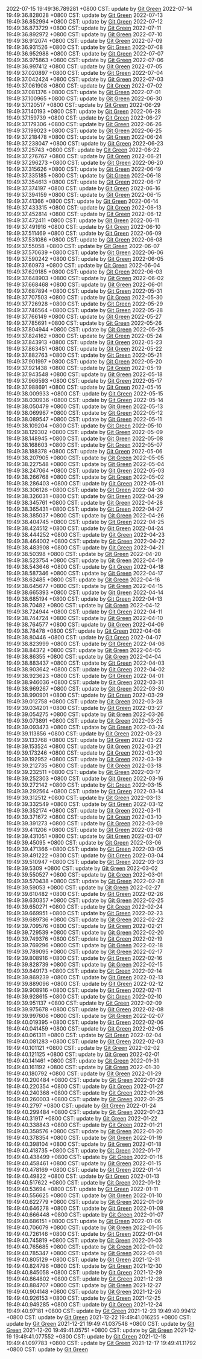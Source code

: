 2022-07-15 19:49:36.789281 +0800 CST: update by [Git Green](https://github.com/wangrunlin/git-green)
2022-07-14 19:49:36.828028 +0800 CST: update by [Git Green](https://github.com/wangrunlin/git-green)
2022-07-13 19:49:36.852994 +0800 CST: update by [Git Green](https://github.com/wangrunlin/git-green)
2022-07-12 19:49:36.873729 +0800 CST: update by [Git Green](https://github.com/wangrunlin/git-green)
2022-07-11 19:49:36.892972 +0800 CST: update by [Git Green](https://github.com/wangrunlin/git-green)
2022-07-10 19:49:36.912074 +0800 CST: update by [Git Green](https://github.com/wangrunlin/git-green)
2022-07-09 19:49:36.931526 +0800 CST: update by [Git Green](https://github.com/wangrunlin/git-green)
2022-07-08 19:49:36.952988 +0800 CST: update by [Git Green](https://github.com/wangrunlin/git-green)
2022-07-07 19:49:36.975863 +0800 CST: update by [Git Green](https://github.com/wangrunlin/git-green)
2022-07-06 19:49:36.997412 +0800 CST: update by [Git Green](https://github.com/wangrunlin/git-green)
2022-07-05 19:49:37.020897 +0800 CST: update by [Git Green](https://github.com/wangrunlin/git-green)
2022-07-04 19:49:37.042424 +0800 CST: update by [Git Green](https://github.com/wangrunlin/git-green)
2022-07-03 19:49:37.061908 +0800 CST: update by [Git Green](https://github.com/wangrunlin/git-green)
2022-07-02 19:49:37.081376 +0800 CST: update by [Git Green](https://github.com/wangrunlin/git-green)
2022-07-01 19:49:37.100965 +0800 CST: update by [Git Green](https://github.com/wangrunlin/git-green)
2022-06-30 19:49:37.120517 +0800 CST: update by [Git Green](https://github.com/wangrunlin/git-green)
2022-06-29 19:49:37.140193 +0800 CST: update by [Git Green](https://github.com/wangrunlin/git-green)
2022-06-28 19:49:37.159739 +0800 CST: update by [Git Green](https://github.com/wangrunlin/git-green)
2022-06-27 19:49:37.179306 +0800 CST: update by [Git Green](https://github.com/wangrunlin/git-green)
2022-06-26 19:49:37.199023 +0800 CST: update by [Git Green](https://github.com/wangrunlin/git-green)
2022-06-25 19:49:37.218478 +0800 CST: update by [Git Green](https://github.com/wangrunlin/git-green)
2022-06-24 19:49:37.238047 +0800 CST: update by [Git Green](https://github.com/wangrunlin/git-green)
2022-06-23 19:49:37.25743 +0800 CST: update by [Git Green](https://github.com/wangrunlin/git-green)
2022-06-22 19:49:37.276767 +0800 CST: update by [Git Green](https://github.com/wangrunlin/git-green)
2022-06-21 19:49:37.296273 +0800 CST: update by [Git Green](https://github.com/wangrunlin/git-green)
2022-06-20 19:49:37.315626 +0800 CST: update by [Git Green](https://github.com/wangrunlin/git-green)
2022-06-19 19:49:37.335185 +0800 CST: update by [Git Green](https://github.com/wangrunlin/git-green)
2022-06-18 19:49:37.354613 +0800 CST: update by [Git Green](https://github.com/wangrunlin/git-green)
2022-06-17 19:49:37.374197 +0800 CST: update by [Git Green](https://github.com/wangrunlin/git-green)
2022-06-16 19:49:37.394159 +0800 CST: update by [Git Green](https://github.com/wangrunlin/git-green)
2022-06-15 19:49:37.41366 +0800 CST: update by [Git Green](https://github.com/wangrunlin/git-green)
2022-06-14 19:49:37.433315 +0800 CST: update by [Git Green](https://github.com/wangrunlin/git-green)
2022-06-13 19:49:37.452814 +0800 CST: update by [Git Green](https://github.com/wangrunlin/git-green)
2022-06-12 19:49:37.472411 +0800 CST: update by [Git Green](https://github.com/wangrunlin/git-green)
2022-06-11 19:49:37.491916 +0800 CST: update by [Git Green](https://github.com/wangrunlin/git-green)
2022-06-10 19:49:37.511469 +0800 CST: update by [Git Green](https://github.com/wangrunlin/git-green)
2022-06-09 19:49:37.531086 +0800 CST: update by [Git Green](https://github.com/wangrunlin/git-green)
2022-06-08 19:49:37.55058 +0800 CST: update by [Git Green](https://github.com/wangrunlin/git-green)
2022-06-07 19:49:37.570639 +0800 CST: update by [Git Green](https://github.com/wangrunlin/git-green)
2022-06-06 19:49:37.590242 +0800 CST: update by [Git Green](https://github.com/wangrunlin/git-green)
2022-06-05 19:49:37.60973 +0800 CST: update by [Git Green](https://github.com/wangrunlin/git-green)
2022-06-04 19:49:37.629185 +0800 CST: update by [Git Green](https://github.com/wangrunlin/git-green)
2022-06-03 19:49:37.648903 +0800 CST: update by [Git Green](https://github.com/wangrunlin/git-green)
2022-06-02 19:49:37.668468 +0800 CST: update by [Git Green](https://github.com/wangrunlin/git-green)
2022-06-01 19:49:37.687894 +0800 CST: update by [Git Green](https://github.com/wangrunlin/git-green)
2022-05-31 19:49:37.707503 +0800 CST: update by [Git Green](https://github.com/wangrunlin/git-green)
2022-05-30 19:49:37.726928 +0800 CST: update by [Git Green](https://github.com/wangrunlin/git-green)
2022-05-29 19:49:37.746564 +0800 CST: update by [Git Green](https://github.com/wangrunlin/git-green)
2022-05-28 19:49:37.766149 +0800 CST: update by [Git Green](https://github.com/wangrunlin/git-green)
2022-05-27 19:49:37.785691 +0800 CST: update by [Git Green](https://github.com/wangrunlin/git-green)
2022-05-26 19:49:37.804944 +0800 CST: update by [Git Green](https://github.com/wangrunlin/git-green)
2022-05-25 19:49:37.824162 +0800 CST: update by [Git Green](https://github.com/wangrunlin/git-green)
2022-05-24 19:49:37.843913 +0800 CST: update by [Git Green](https://github.com/wangrunlin/git-green)
2022-05-23 19:49:37.863451 +0800 CST: update by [Git Green](https://github.com/wangrunlin/git-green)
2022-05-22 19:49:37.882763 +0800 CST: update by [Git Green](https://github.com/wangrunlin/git-green)
2022-05-21 19:49:37.901997 +0800 CST: update by [Git Green](https://github.com/wangrunlin/git-green)
2022-05-20 19:49:37.921438 +0800 CST: update by [Git Green](https://github.com/wangrunlin/git-green)
2022-05-19 19:49:37.943548 +0800 CST: update by [Git Green](https://github.com/wangrunlin/git-green)
2022-05-18 19:49:37.966593 +0800 CST: update by [Git Green](https://github.com/wangrunlin/git-green)
2022-05-17 19:49:37.988691 +0800 CST: update by [Git Green](https://github.com/wangrunlin/git-green)
2022-05-16 19:49:38.009933 +0800 CST: update by [Git Green](https://github.com/wangrunlin/git-green)
2022-05-15 19:49:38.030936 +0800 CST: update by [Git Green](https://github.com/wangrunlin/git-green)
2022-05-14 19:49:38.050479 +0800 CST: update by [Git Green](https://github.com/wangrunlin/git-green)
2022-05-13 19:49:38.069967 +0800 CST: update by [Git Green](https://github.com/wangrunlin/git-green)
2022-05-12 19:49:38.089547 +0800 CST: update by [Git Green](https://github.com/wangrunlin/git-green)
2022-05-11 19:49:38.109204 +0800 CST: update by [Git Green](https://github.com/wangrunlin/git-green)
2022-05-10 19:49:38.129302 +0800 CST: update by [Git Green](https://github.com/wangrunlin/git-green)
2022-05-09 19:49:38.148945 +0800 CST: update by [Git Green](https://github.com/wangrunlin/git-green)
2022-05-08 19:49:38.168603 +0800 CST: update by [Git Green](https://github.com/wangrunlin/git-green)
2022-05-07 19:49:38.188378 +0800 CST: update by [Git Green](https://github.com/wangrunlin/git-green)
2022-05-06 19:49:38.207905 +0800 CST: update by [Git Green](https://github.com/wangrunlin/git-green)
2022-05-05 19:49:38.227548 +0800 CST: update by [Git Green](https://github.com/wangrunlin/git-green)
2022-05-04 19:49:38.247064 +0800 CST: update by [Git Green](https://github.com/wangrunlin/git-green)
2022-05-03 19:49:38.266768 +0800 CST: update by [Git Green](https://github.com/wangrunlin/git-green)
2022-05-02 19:49:38.286403 +0800 CST: update by [Git Green](https://github.com/wangrunlin/git-green)
2022-05-01 19:49:38.306126 +0800 CST: update by [Git Green](https://github.com/wangrunlin/git-green)
2022-04-30 19:49:38.326031 +0800 CST: update by [Git Green](https://github.com/wangrunlin/git-green)
2022-04-29 19:49:38.345761 +0800 CST: update by [Git Green](https://github.com/wangrunlin/git-green)
2022-04-28 19:49:38.365431 +0800 CST: update by [Git Green](https://github.com/wangrunlin/git-green)
2022-04-27 19:49:38.385037 +0800 CST: update by [Git Green](https://github.com/wangrunlin/git-green)
2022-04-26 19:49:38.404745 +0800 CST: update by [Git Green](https://github.com/wangrunlin/git-green)
2022-04-25 19:49:38.424512 +0800 CST: update by [Git Green](https://github.com/wangrunlin/git-green)
2022-04-24 19:49:38.444252 +0800 CST: update by [Git Green](https://github.com/wangrunlin/git-green)
2022-04-23 19:49:38.464002 +0800 CST: update by [Git Green](https://github.com/wangrunlin/git-green)
2022-04-22 19:49:38.483908 +0800 CST: update by [Git Green](https://github.com/wangrunlin/git-green)
2022-04-21 19:49:38.50398 +0800 CST: update by [Git Green](https://github.com/wangrunlin/git-green)
2022-04-20 19:49:38.523754 +0800 CST: update by [Git Green](https://github.com/wangrunlin/git-green)
2022-04-19 19:49:38.543646 +0800 CST: update by [Git Green](https://github.com/wangrunlin/git-green)
2022-04-18 19:49:38.587346 +0800 CST: update by [Git Green](https://github.com/wangrunlin/git-green)
2022-04-17 19:49:38.62485 +0800 CST: update by [Git Green](https://github.com/wangrunlin/git-green)
2022-04-16 19:49:38.645677 +0800 CST: update by [Git Green](https://github.com/wangrunlin/git-green)
2022-04-15 19:49:38.665393 +0800 CST: update by [Git Green](https://github.com/wangrunlin/git-green)
2022-04-14 19:49:38.685194 +0800 CST: update by [Git Green](https://github.com/wangrunlin/git-green)
2022-04-13 19:49:38.70482 +0800 CST: update by [Git Green](https://github.com/wangrunlin/git-green)
2022-04-12 19:49:38.724944 +0800 CST: update by [Git Green](https://github.com/wangrunlin/git-green)
2022-04-11 19:49:38.744724 +0800 CST: update by [Git Green](https://github.com/wangrunlin/git-green)
2022-04-10 19:49:38.764577 +0800 CST: update by [Git Green](https://github.com/wangrunlin/git-green)
2022-04-09 19:49:38.78478 +0800 CST: update by [Git Green](https://github.com/wangrunlin/git-green)
2022-04-08 19:49:38.80446 +0800 CST: update by [Git Green](https://github.com/wangrunlin/git-green)
2022-04-07 19:49:38.823999 +0800 CST: update by [Git Green](https://github.com/wangrunlin/git-green)
2022-04-06 19:49:38.84372 +0800 CST: update by [Git Green](https://github.com/wangrunlin/git-green)
2022-04-05 19:49:38.86355 +0800 CST: update by [Git Green](https://github.com/wangrunlin/git-green)
2022-04-04 19:49:38.883437 +0800 CST: update by [Git Green](https://github.com/wangrunlin/git-green)
2022-04-03 19:49:38.903642 +0800 CST: update by [Git Green](https://github.com/wangrunlin/git-green)
2022-04-02 19:49:38.923623 +0800 CST: update by [Git Green](https://github.com/wangrunlin/git-green)
2022-04-01 19:49:38.946036 +0800 CST: update by [Git Green](https://github.com/wangrunlin/git-green)
2022-03-31 19:49:38.969267 +0800 CST: update by [Git Green](https://github.com/wangrunlin/git-green)
2022-03-30 19:49:38.990901 +0800 CST: update by [Git Green](https://github.com/wangrunlin/git-green)
2022-03-29 19:49:39.012758 +0800 CST: update by [Git Green](https://github.com/wangrunlin/git-green)
2022-03-28 19:49:39.034201 +0800 CST: update by [Git Green](https://github.com/wangrunlin/git-green)
2022-03-27 19:49:39.054275 +0800 CST: update by [Git Green](https://github.com/wangrunlin/git-green)
2022-03-26 19:49:39.073891 +0800 CST: update by [Git Green](https://github.com/wangrunlin/git-green)
2022-03-25 19:49:39.093473 +0800 CST: update by [Git Green](https://github.com/wangrunlin/git-green)
2022-03-24 19:49:39.113856 +0800 CST: update by [Git Green](https://github.com/wangrunlin/git-green)
2022-03-23 19:49:39.133768 +0800 CST: update by [Git Green](https://github.com/wangrunlin/git-green)
2022-03-22 19:49:39.153524 +0800 CST: update by [Git Green](https://github.com/wangrunlin/git-green)
2022-03-21 19:49:39.173246 +0800 CST: update by [Git Green](https://github.com/wangrunlin/git-green)
2022-03-20 19:49:39.192952 +0800 CST: update by [Git Green](https://github.com/wangrunlin/git-green)
2022-03-19 19:49:39.212735 +0800 CST: update by [Git Green](https://github.com/wangrunlin/git-green)
2022-03-18 19:49:39.232511 +0800 CST: update by [Git Green](https://github.com/wangrunlin/git-green)
2022-03-17 19:49:39.252303 +0800 CST: update by [Git Green](https://github.com/wangrunlin/git-green)
2022-03-16 19:49:39.272142 +0800 CST: update by [Git Green](https://github.com/wangrunlin/git-green)
2022-03-15 19:49:39.292564 +0800 CST: update by [Git Green](https://github.com/wangrunlin/git-green)
2022-03-14 19:49:39.312512 +0800 CST: update by [Git Green](https://github.com/wangrunlin/git-green)
2022-03-13 19:49:39.332549 +0800 CST: update by [Git Green](https://github.com/wangrunlin/git-green)
2022-03-12 19:49:39.352174 +0800 CST: update by [Git Green](https://github.com/wangrunlin/git-green)
2022-03-11 19:49:39.371672 +0800 CST: update by [Git Green](https://github.com/wangrunlin/git-green)
2022-03-10 19:49:39.391273 +0800 CST: update by [Git Green](https://github.com/wangrunlin/git-green)
2022-03-09 19:49:39.411206 +0800 CST: update by [Git Green](https://github.com/wangrunlin/git-green)
2022-03-08 19:49:39.431051 +0800 CST: update by [Git Green](https://github.com/wangrunlin/git-green)
2022-03-07 19:49:39.45095 +0800 CST: update by [Git Green](https://github.com/wangrunlin/git-green)
2022-03-06 19:49:39.471366 +0800 CST: update by [Git Green](https://github.com/wangrunlin/git-green)
2022-03-05 19:49:39.491222 +0800 CST: update by [Git Green](https://github.com/wangrunlin/git-green)
2022-03-04 19:49:39.510947 +0800 CST: update by [Git Green](https://github.com/wangrunlin/git-green)
2022-03-03 19:49:39.5309 +0800 CST: update by [Git Green](https://github.com/wangrunlin/git-green)
2022-03-02 19:49:39.550527 +0800 CST: update by [Git Green](https://github.com/wangrunlin/git-green)
2022-03-01 19:49:39.570438 +0800 CST: update by [Git Green](https://github.com/wangrunlin/git-green)
2022-02-28 19:49:39.59053 +0800 CST: update by [Git Green](https://github.com/wangrunlin/git-green)
2022-02-27 19:49:39.610482 +0800 CST: update by [Git Green](https://github.com/wangrunlin/git-green)
2022-02-26 19:49:39.630357 +0800 CST: update by [Git Green](https://github.com/wangrunlin/git-green)
2022-02-25 19:49:39.650271 +0800 CST: update by [Git Green](https://github.com/wangrunlin/git-green)
2022-02-24 19:49:39.669951 +0800 CST: update by [Git Green](https://github.com/wangrunlin/git-green)
2022-02-23 19:49:39.689736 +0800 CST: update by [Git Green](https://github.com/wangrunlin/git-green)
2022-02-22 19:49:39.709576 +0800 CST: update by [Git Green](https://github.com/wangrunlin/git-green)
2022-02-21 19:49:39.729539 +0800 CST: update by [Git Green](https://github.com/wangrunlin/git-green)
2022-02-20 19:49:39.749376 +0800 CST: update by [Git Green](https://github.com/wangrunlin/git-green)
2022-02-19 19:49:39.769296 +0800 CST: update by [Git Green](https://github.com/wangrunlin/git-green)
2022-02-18 19:49:39.789095 +0800 CST: update by [Git Green](https://github.com/wangrunlin/git-green)
2022-02-17 19:49:39.808916 +0800 CST: update by [Git Green](https://github.com/wangrunlin/git-green)
2022-02-16 19:49:39.828739 +0800 CST: update by [Git Green](https://github.com/wangrunlin/git-green)
2022-02-15 19:49:39.849173 +0800 CST: update by [Git Green](https://github.com/wangrunlin/git-green)
2022-02-14 19:49:39.869239 +0800 CST: update by [Git Green](https://github.com/wangrunlin/git-green)
2022-02-13 19:49:39.889096 +0800 CST: update by [Git Green](https://github.com/wangrunlin/git-green)
2022-02-12 19:49:39.908916 +0800 CST: update by [Git Green](https://github.com/wangrunlin/git-green)
2022-02-11 19:49:39.928615 +0800 CST: update by [Git Green](https://github.com/wangrunlin/git-green)
2022-02-10 19:49:39.951137 +0800 CST: update by [Git Green](https://github.com/wangrunlin/git-green)
2022-02-09 19:49:39.975678 +0800 CST: update by [Git Green](https://github.com/wangrunlin/git-green)
2022-02-08 19:49:39.997606 +0800 CST: update by [Git Green](https://github.com/wangrunlin/git-green)
2022-02-07 19:49:40.019395 +0800 CST: update by [Git Green](https://github.com/wangrunlin/git-green)
2022-02-06 19:49:40.041459 +0800 CST: update by [Git Green](https://github.com/wangrunlin/git-green)
2022-02-05 19:49:40.061311 +0800 CST: update by [Git Green](https://github.com/wangrunlin/git-green)
2022-02-04 19:49:40.081283 +0800 CST: update by [Git Green](https://github.com/wangrunlin/git-green)
2022-02-03 19:49:40.101121 +0800 CST: update by [Git Green](https://github.com/wangrunlin/git-green)
2022-02-02 19:49:40.121125 +0800 CST: update by [Git Green](https://github.com/wangrunlin/git-green)
2022-02-01 19:49:40.141461 +0800 CST: update by [Git Green](https://github.com/wangrunlin/git-green)
2022-01-31 19:49:40.161192 +0800 CST: update by [Git Green](https://github.com/wangrunlin/git-green)
2022-01-30 19:49:40.180792 +0800 CST: update by [Git Green](https://github.com/wangrunlin/git-green)
2022-01-29 19:49:40.200484 +0800 CST: update by [Git Green](https://github.com/wangrunlin/git-green)
2022-01-28 19:49:40.220354 +0800 CST: update by [Git Green](https://github.com/wangrunlin/git-green)
2022-01-27 19:49:40.240368 +0800 CST: update by [Git Green](https://github.com/wangrunlin/git-green)
2022-01-26 19:49:40.260003 +0800 CST: update by [Git Green](https://github.com/wangrunlin/git-green)
2022-01-25 19:49:40.2797 +0800 CST: update by [Git Green](https://github.com/wangrunlin/git-green)
2022-01-24 19:49:40.299484 +0800 CST: update by [Git Green](https://github.com/wangrunlin/git-green)
2022-01-23 19:49:40.31917 +0800 CST: update by [Git Green](https://github.com/wangrunlin/git-green)
2022-01-22 19:49:40.338843 +0800 CST: update by [Git Green](https://github.com/wangrunlin/git-green)
2022-01-21 19:49:40.358576 +0800 CST: update by [Git Green](https://github.com/wangrunlin/git-green)
2022-01-20 19:49:40.378354 +0800 CST: update by [Git Green](https://github.com/wangrunlin/git-green)
2022-01-19 19:49:40.398104 +0800 CST: update by [Git Green](https://github.com/wangrunlin/git-green)
2022-01-18 19:49:40.418735 +0800 CST: update by [Git Green](https://github.com/wangrunlin/git-green)
2022-01-17 19:49:40.438499 +0800 CST: update by [Git Green](https://github.com/wangrunlin/git-green)
2022-01-16 19:49:40.458461 +0800 CST: update by [Git Green](https://github.com/wangrunlin/git-green)
2022-01-15 19:49:40.478169 +0800 CST: update by [Git Green](https://github.com/wangrunlin/git-green)
2022-01-14 19:49:40.49822 +0800 CST: update by [Git Green](https://github.com/wangrunlin/git-green)
2022-01-13 19:49:40.517622 +0800 CST: update by [Git Green](https://github.com/wangrunlin/git-green)
2022-01-12 19:49:40.53694 +0800 CST: update by [Git Green](https://github.com/wangrunlin/git-green)
2022-01-11 19:49:40.556625 +0800 CST: update by [Git Green](https://github.com/wangrunlin/git-green)
2022-01-10 19:49:40.622779 +0800 CST: update by [Git Green](https://github.com/wangrunlin/git-green)
2022-01-09 19:49:40.646278 +0800 CST: update by [Git Green](https://github.com/wangrunlin/git-green)
2022-01-08 19:49:40.666448 +0800 CST: update by [Git Green](https://github.com/wangrunlin/git-green)
2022-01-07 19:49:40.686151 +0800 CST: update by [Git Green](https://github.com/wangrunlin/git-green)
2022-01-06 19:49:40.706079 +0800 CST: update by [Git Green](https://github.com/wangrunlin/git-green)
2022-01-05 19:49:40.726146 +0800 CST: update by [Git Green](https://github.com/wangrunlin/git-green)
2022-01-04 19:49:40.745819 +0800 CST: update by [Git Green](https://github.com/wangrunlin/git-green)
2022-01-03 19:49:40.765685 +0800 CST: update by [Git Green](https://github.com/wangrunlin/git-green)
2022-01-02 19:49:40.785347 +0800 CST: update by [Git Green](https://github.com/wangrunlin/git-green)
2022-01-01 19:49:40.805129 +0800 CST: update by [Git Green](https://github.com/wangrunlin/git-green)
2021-12-31 19:49:40.824796 +0800 CST: update by [Git Green](https://github.com/wangrunlin/git-green)
2021-12-30 19:49:40.845058 +0800 CST: update by [Git Green](https://github.com/wangrunlin/git-green)
2021-12-29 19:49:40.864802 +0800 CST: update by [Git Green](https://github.com/wangrunlin/git-green)
2021-12-28 19:49:40.884707 +0800 CST: update by [Git Green](https://github.com/wangrunlin/git-green)
2021-12-27 19:49:40.904148 +0800 CST: update by [Git Green](https://github.com/wangrunlin/git-green)
2021-12-26 19:49:40.926153 +0800 CST: update by [Git Green](https://github.com/wangrunlin/git-green)
2021-12-25 19:49:40.949285 +0800 CST: update by [Git Green](https://github.com/wangrunlin/git-green)
2021-12-24 19:49:40.97181 +0800 CST: update by [Git Green](https://github.com/wangrunlin/git-green)
2021-12-23 19:49:40.99412 +0800 CST: update by [Git Green](https://github.com/wangrunlin/git-green)
2021-12-22 19:49:41.016255 +0800 CST: update by [Git Green](https://github.com/wangrunlin/git-green)
2021-12-21 19:49:41.037548 +0800 CST: update by [Git Green](https://github.com/wangrunlin/git-green)
2021-12-20 19:49:41.05751 +0800 CST: update by [Git Green](https://github.com/wangrunlin/git-green)
2021-12-19 19:49:41.077552 +0800 CST: update by [Git Green](https://github.com/wangrunlin/git-green)
2021-12-18 19:49:41.097783 +0800 CST: update by [Git Green](https://github.com/wangrunlin/git-green)
2021-12-17 19:49:41.11792 +0800 CST: update by [Git Green](https://github.com/wangrunlin/git-green)
